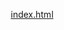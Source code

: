 [index.html](https://github.com/user-attachments/files/22758364/index.html)
<!DOCTYPE html>
<html lang="en">
<head>
    <meta charset="UTF-8">
    <meta name="viewport" content="width=device-width, initial-scale=1.0">
    <title>Justine - Digital Marketing Manager & Lead Generation Specialist</title>
    <style>
        * {
            margin: 0;
            padding: 0;
            box-sizing: border-box;
        }
        
        body {
            font-family: 'Inter', -apple-system, BlinkMacSystemFont, 'Segoe UI', sans-serif;
            line-height: 1.6;
            color: #2c3e50;
        }
        
        /* Hero Section */
        .hero {
            background: linear-gradient(135deg, #667eea 0%, #764ba2 100%);
            color: white;
            padding: 120px 20px 80px;
            text-align: center;
        }
        
        .hero h1 {
            font-size: 3em;
            margin-bottom: 20px;
            font-weight: 700;
        }
        
        .hero p {
            font-size: 1.3em;
            margin-bottom: 30px;
            max-width: 800px;
            margin-left: auto;
            margin-right: auto;
            opacity: 0.95;
        }
        
        .hero .cta-buttons {
            display: flex;
            gap: 20px;
            justify-content: center;
            flex-wrap: wrap;
        }
        
        .btn {
            padding: 15px 35px;
            border-radius: 8px;
            text-decoration: none;
            font-weight: 600;
            transition: transform 0.3s, box-shadow 0.3s;
            display: inline-block;
        }
        
        .btn-primary {
            background: white;
            color: #667eea;
        }
        
        .btn-secondary {
            background: transparent;
            color: white;
            border: 2px solid white;
        }
        
        .btn:hover {
            transform: translateY(-2px);
            box-shadow: 0 10px 25px rgba(0,0,0,0.2);
        }
        
        /* Stats Section */
        .stats {
            background: #f8f9fa;
            padding: 60px 20px;
            text-align: center;
        }
        
        .stats-grid {
            display: grid;
            grid-template-columns: repeat(auto-fit, minmax(200px, 1fr));
            gap: 40px;
            max-width: 1000px;
            margin: 0 auto;
        }
        
        .stat-item h3 {
            font-size: 2.5em;
            color: #667eea;
            margin-bottom: 10px;
        }
        
        .stat-item p {
            color: #6c757d;
            font-size: 1.1em;
        }
        
        /* About Section */
        .about {
            padding: 80px 20px;
            max-width: 1200px;
            margin: 0 auto;
        }
        
        .about h2 {
            font-size: 2.5em;
            margin-bottom: 30px;
            text-align: center;
            color: #2c3e50;
        }
        
        .about-content {
            max-width: 800px;
            margin: 0 auto;
            font-size: 1.1em;
            line-height: 1.8;
            color: #495057;
        }
        
        /* Services Section */
        .services {
            background: #f8f9fa;
            padding: 80px 20px;
        }
        
        .services h2 {
            font-size: 2.5em;
            margin-bottom: 50px;
            text-align: center;
            color: #2c3e50;
        }
        
        .services-grid {
            display: grid;
            grid-template-columns: repeat(auto-fit, minmax(300px, 1fr));
            gap: 30px;
            max-width: 1200px;
            margin: 0 auto;
        }
        
        .service-card {
            background: white;
            padding: 35px;
            border-radius: 12px;
            box-shadow: 0 5px 20px rgba(0,0,0,0.08);
            transition: transform 0.3s, box-shadow 0.3s;
        }
        
        .service-card:hover {
            transform: translateY(-5px);
            box-shadow: 0 10px 30px rgba(0,0,0,0.15);
        }
        
        .service-card h3 {
            font-size: 1.5em;
            margin-bottom: 15px;
            color: #667eea;
        }
        
        .service-card ul {
            list-style: none;
            padding-left: 0;
        }
        
        .service-card li {
            padding: 8px 0;
            padding-left: 25px;
            position: relative;
        }
        
        .service-card li:before {
            content: "✓";
            position: absolute;
            left: 0;
            color: #667eea;
            font-weight: bold;
        }
        
        /* Case Studies Section */
        .case-studies {
            padding: 80px 20px;
            max-width: 1200px;
            margin: 0 auto;
        }
        
        .case-studies h2 {
            font-size: 2.5em;
            margin-bottom: 50px;
            text-align: center;
            color: #2c3e50;
        }
        
        .case-study {
            background: white;
            border-radius: 12px;
            padding: 40px;
            margin-bottom: 40px;
            box-shadow: 0 5px 20px rgba(0,0,0,0.08);
        }
        
        .case-study h3 {
            font-size: 1.8em;
            color: #667eea;
            margin-bottom: 15px;
        }
        
        .case-study .company {
            color: #6c757d;
            font-size: 1.1em;
            margin-bottom: 20px;
        }
        
        .case-study .results {
            display: grid;
            grid-template-columns: repeat(auto-fit, minmax(200px, 1fr));
            gap: 20px;
            margin-top: 25px;
            padding-top: 25px;
            border-top: 2px solid #f8f9fa;
        }
        
        .result-item {
            text-align: center;
        }
        
        .result-item strong {
            display: block;
            font-size: 1.8em;
            color: #667eea;
            margin-bottom: 5px;
        }
        
        .result-item span {
            color: #6c757d;
        }
        
        /* Testimonials Section */
        .testimonials {
            background: linear-gradient(135deg, #667eea 0%, #764ba2 100%);
            color: white;
            padding: 80px 20px;
        }
        
        .testimonials h2 {
            font-size: 2.5em;
            margin-bottom: 50px;
            text-align: center;
        }
        
        .testimonials-grid {
            display: grid;
            grid-template-columns: repeat(auto-fit, minmax(300px, 1fr));
            gap: 30px;
            max-width: 1200px;
            margin: 0 auto;
        }
        
        .testimonial-card {
            background: rgba(255,255,255,0.15);
            backdrop-filter: blur(10px);
            padding: 30px;
            border-radius: 12px;
            border: 1px solid rgba(255,255,255,0.2);
        }
        
        .testimonial-card p {
            font-style: italic;
            margin-bottom: 20px;
            font-size: 1.05em;
            line-height: 1.7;
        }
        
        .testimonial-author {
            font-weight: 600;
            font-style: normal;
        }
        
        .testimonial-title {
            font-size: 0.9em;
            opacity: 0.9;
        }
        
        /* Pricing Section */
        .pricing {
            padding: 80px 20px;
            max-width: 1200px;
            margin: 0 auto;
        }
        
        .pricing h2 {
            font-size: 2.5em;
            margin-bottom: 50px;
            text-align: center;
            color: #2c3e50;
        }
        
        .pricing-grid {
            display: grid;
            grid-template-columns: repeat(auto-fit, minmax(300px, 1fr));
            gap: 30px;
        }
        
        .pricing-card {
            background: white;
            border: 2px solid #e9ecef;
            border-radius: 12px;
            padding: 40px;
            text-align: center;
            transition: border-color 0.3s, box-shadow 0.3s;
        }
        
        .pricing-card:hover {
            border-color: #667eea;
            box-shadow: 0 10px 30px rgba(102, 126, 234, 0.15);
        }
        
        .pricing-card h3 {
            font-size: 1.8em;
            margin-bottom: 20px;
            color: #2c3e50;
        }
        
        .price {
            font-size: 2.5em;
            color: #667eea;
            font-weight: 700;
            margin-bottom: 10px;
        }
        
        .price-note {
            color: #6c757d;
            margin-bottom: 30px;
        }
        
        .pricing-card ul {
            list-style: none;
            text-align: left;
            margin-bottom: 30px;
        }
        
        .pricing-card li {
            padding: 10px 0;
            padding-left: 30px;
            position: relative;
        }
        
        .pricing-card li:before {
            content: "✓";
            position: absolute;
            left: 0;
            color: #667eea;
            font-weight: bold;
            font-size: 1.2em;
        }
        
        /* CTA Section */
        .cta-section {
            background: #f8f9fa;
            padding: 80px 20px;
            text-align: center;
        }
        
        .cta-section h2 {
            font-size: 2.5em;
            margin-bottom: 20px;
            color: #2c3e50;
        }
        
        .cta-section p {
            font-size: 1.2em;
            margin-bottom: 30px;
            color: #6c757d;
            max-width: 600px;
            margin-left: auto;
            margin-right: auto;
        }
        
        /* Footer */
        footer {
            background: #2c3e50;
            color: white;
            padding: 40px 20px;
            text-align: center;
        }
        
        footer p {
            margin-bottom: 15px;
        }
        
        footer a {
            color: #667eea;
            text-decoration: none;
        }
        
        @media (max-width: 768px) {
            .hero h1 {
                font-size: 2em;
            }
            
            .hero p {
                font-size: 1.1em;
            }
            
            .stats-grid {
                grid-template-columns: 1fr 1fr;
            }
        }
    </style>
</head>
<body>

    <!-- Hero Section -->
    <section class="hero">
        <h1>Digital Marketing Manager & Lead Generation Specialist</h1>
        <p>I help B2B companies generate qualified leads, close high-value deals, and grow their online presence through proven digital marketing systems.</p>
        <div class="cta-buttons">
            <a href="#contact" class="btn btn-primary">Hire Me</a>
            <a href="#case-studies" class="btn btn-secondary">View My Work</a>
        </div>
    </section>

    <!-- Stats Section -->
    <section class="stats">
        <div class="stats-grid">
            <div class="stat-item">
                <h3>800+</h3>
                <p>Qualified Leads Generated</p>
            </div>
            <div class="stat-item">
                <h3>4+</h3>
                <p>Years Experience</p>
            </div>
            <div class="stat-item">
                <h3>30+</h3>
                <p>Sales Calls Booked</p>
            </div>
            <div class="stat-item">
                <h3>300K</h3>
                <p>Social Media Views</p>
            </div>
        </div>
    </section>

    <!-- About Section -->
    <section class="about">
        <h2>About Me</h2>
        <div class="about-content">
            <p>I'm Justine, a digital marketing manager and lead generation specialist with 4+ years of experience helping B2B companies grow through strategic online marketing.</p>
            
            <p>My expertise spans <strong>LinkedIn lead generation, social media management, paid advertising, e-commerce management, and content creation</strong>. I've worked with construction companies, service agencies, e-commerce brands, and local businesses—generating over 800 qualified leads, closing high-value deals, and creating viral content that drives real business results.</p>
            
            <p>What sets me apart: I don't just execute tactics—I build <strong>systems that deliver measurable outcomes</strong>. Whether it's generating 500+ leads through LinkedIn outreach, creating a viral video with 300K views, or managing complex marketing campaigns across multiple platforms, I focus on what actually moves the needle for your business.</p>
            
            <p><strong>Currently available for contract work</strong> (hourly or retainer-based) with companies that value results-driven marketing.</p>
        </div>
    </section>

    <!-- Services Section -->
    <section class="services">
        <h2>What I Do</h2>
        <div class="services-grid">
            <div class="service-card">
                <h3>Lead Generation</h3>
                <ul>
                    <li>LinkedIn outreach & prospecting</li>
                    <li>Sales Navigator lead mining</li>
                    <li>CRM & pipeline management</li>
                    <li>Qualified call booking</li>
                    <li>Follow-up sequences</li>
                </ul>
            </div>
            
            <div class="service-card">
                <h3>Social Media Management</h3>
                <ul>
                    <li>Content strategy & creation</li>
                    <li>Multi-platform management</li>
                    <li>Community engagement</li>
                    <li>Brand building & awareness</li>
                    <li>Viral content creation</li>
                </ul>
            </div>
            
            <div class="service-card">
                <h3>Paid Advertising</h3>
                <ul>
                    <li>Meta Ads (Facebook/Instagram)</li>
                    <li>Campaign strategy & setup</li>
                    <li>Ad creative design</li>
                    <li>Performance optimization</li>
                    <li>ROI tracking & reporting</li>
                </ul>
            </div>
            
            <div class="service-card">
                <h3>E-commerce Management</h3>
                <ul>
                    <li>Shopify store management</li>
                    <li>Product listing optimization</li>
                    <li>Sales funnel development</li>
                    <li>Email marketing campaigns</li>
                    <li>Conversion optimization</li>
                </ul>
            </div>
            
            <div class="service-card">
                <h3>Brand & Content Strategy</h3>
                <ul>
                    <li>Brand positioning & messaging</li>
                    <li>Content calendar planning</li>
                    <li>Graphic design & visuals</li>
                    <li>Video content creation</li>
                    <li>Copywriting & storytelling</li>
                </ul>
            </div>
            
            <div class="service-card">
                <h3>Client Relations & Growth</h3>
                <ul>
                    <li>Client onboarding & retention</li>
                    <li>Relationship management</li>
                    <li>Performance reporting</li>
                    <li>Strategic consultation</li>
                    <li>Growth planning & execution</li>
                </ul>
            </div>
        </div>
    </section>

    <!-- Case Studies Section -->
    <section id="case-studies" class="case-studies">
        <h2>Proven Results</h2>
        
        <div class="case-study">
            <h3>Social Concierge Agency - LinkedIn Lead Generation</h3>
            <p class="company">Startachat Social Concierge (Service Agency) | 12 Months</p>
            <p>Executed comprehensive LinkedIn outreach campaign targeting high-value clients for a social concierge agency. Managed lead generation, client relations, and brand positioning across digital platforms.</p>
            <div class="results">
                <div class="result-item">
                    <strong>500+</strong>
                    <span>Qualified Leads</span>
                </div>
                <div class="result-item">
                    <strong>20+</strong>
                    <span>Sales Calls Booked</span>
                </div>
                <div class="result-item">
                    <strong>10</strong>
                    <span>Clients Closed</span>
                </div>
                <div class="result-item">
                    <strong>3</strong>
                    <span>Personally Managed</span>
                </div>
            </div>
        </div>
        
        <div class="case-study">
            <h3>Construction Company - From Zero to Government Contracts</h3>
            <p class="company">Mana Civil (Civil Construction) | 12 Months</p>
            <p>Built LinkedIn presence from scratch for a civil construction company with zero online visibility. Implemented strategic outreach, content creation, and relationship-building systems that secured major projects including government contracts.</p>
            <div class="results">
                <div class="result-item">
                    <strong>300+</strong>
                    <span>Qualified Leads</span>
                </div>
                <div class="result-item">
                    <strong>500+</strong>
                    <span>Connections Built</span>
                </div>
                <div class="result-item">
                    <strong>1</strong>
                    <span>Gov't Contract</span>
                </div>
                <div class="result-item">
                    <strong>90 Days</strong>
                    <span>To First Results</span>
                </div>
            </div>
        </div>
        
        <div class="case-study">
            <h3>Cultural Clothing Brand - Viral Social Media Growth</h3>
            <p class="company">Local Cultural Clothing Manufacturer | 6 Months</p>
            <p>Built social media presence from ground up for a cultural clothing manufacturer. Created content strategy, designed visuals, and managed community engagement that led to viral growth and increased sales.</p>
            <div class="results">
                <div class="result-item">
                    <strong>300K</strong>
                    <span>Video Views</span>
                </div>
                <div class="result-item">
                    <strong>Bulk Orders</strong>
                    <span>Generated</span>
                </div>
                <div class="result-item">
                    <strong>1 Week</strong>
                    <span>To Go Viral</span>
                </div>
                <div class="result-item">
                    <strong>Sales Increased</strong>
                    <span>Measurably</span>
                </div>
            </div>
        </div>
        
        <div class="case-study">
            <h3>E-commerce Brand - Shopify & Meta Ads</h3>
            <p class="company">E-commerce Brand | 1 Month Project</p>
            <p>Managed Shopify store operations, launched Meta advertising campaigns, and built social media presence across multiple platforms for an e-commerce brand launching new products.</p>
            <div class="results">
                <div class="result-item">
                    <strong>Meta Ads</strong>
                    <span>Launched</span>
                </div>
                <div class="result-item">
                    <strong>Shopify</strong>
                    <span>Managed</span>
                </div>
                <div class="result-item">
                    <strong>Multi-Platform</strong>
                    <span>Social Media</span>
                </div>
                <div class="result-item">
                    <strong>30 Days</strong>
                    <span>Fast Execution</span>
                </div>
            </div>
        </div>
    </section>

    <!-- Testimonials Section -->
    <section class="testimonials">
        <h2>What Clients Say</h2>
        <div class="testimonials-grid">
            <div class="testimonial-card">
                <p>"Thank you so much for all your hard work and creativity, we are so grateful to have you on our team and I am really looking forward to being more involved again next year! We finally won a big project so 2025 is looking up!!"</p>
                <p class="testimonial-author">Louise Sullivan Forde</p>
                <p class="testimonial-title">Director, Mana Civil Pty Ltd</p>
            </div>
            
            <div class="testimonial-card">
                <p>"I was very pleased to see your work on the LinkedIn space. Your constant work there is beginning to bare fruit. You will be happy to know we are in talks with potential new clients due to your work there."</p>
                <p class="testimonial-author">Craig Norman</p>
                <p class="testimonial-title">Managing Director, Mana Civil Pty Ltd</p>
            </div>
            
            <div class="testimonial-card">
                <p>"Just spoke with them, they said it all looks good! WELL DONE! Thanks so much for a huge effort to get it across the line!"</p>
                <p class="testimonial-author">Louise Sullivan Forde</p>
                <p class="testimonial-title">Director, Mana Civil Pty Ltd</p>
            </div>
        </div>
    </section>

    <!-- Pricing Section -->
    <section class="pricing">
        <h2>Working Together</h2>
        <div class="pricing-grid">
            <div class="pricing-card">
                <h3>Hourly Rate</h3>
                <div class="price">$10/hr</div>
                <p class="price-note">Flexible hours, perfect for project-based work</p>
                <ul>
                    <li>Minimum 10 hours/week</li>
                    <li>Weekly time tracking</li>
                    <li>Flexible scheduling</li>
                    <li>Easy to scale up/down</li>
                    <li>Perfect for testing fit</li>
                </ul>
                <a href="#contact" class="btn btn-primary">Get Started</a>
            </div>
            
            <div class="pricing-card">
                <h3>Part-Time Retainer</h3>
                <div class="price">$800/mo</div>
                <p class="price-note">20 hours/week dedicated support</p>
                <ul>
                    <li>80 hours per month</li>
                    <li>Priority support</li>
                    <li>Weekly check-ins</li>
                    <li>Consistent availability</li>
                    <li>Monthly reporting</li>
                </ul>
                <a href="#contact" class="btn btn-primary">Get Started</a>
            </div>
            
            <div class="pricing-card">
                <h3>Full-Time Dedicated</h3>
                <div class="price">$1,500/mo</div>
                <p class="price-note">40 hours/week, your dedicated marketing manager</p>
                <ul>
                    <li>160 hours per month</li>
                    <li>Daily availability</li>
                    <li>Strategic planning included</li>
                    <li>Comprehensive reporting</li>
                    <li>Full marketing support</li>
                </ul>
                <a href="#contact" class="btn btn-primary">Get Started</a>
            </div>
        </div>
    </section>

    <!-- CTA Section -->
    <section id="contact" class="cta-section">
        <h2>Ready to Grow Your Business?</h2>
        <p>Let's discuss how I can help you generate more leads, close more deals, and build a stronger online presence.</p>
        <div class="cta-buttons">
            <a href="mailto:your.email@example.com" class="btn btn-primary">Email Me</a>
            <a href="https://linkedin.com/in/yourprofile" class="btn btn-secondary">Connect on LinkedIn</a>
        </div>
    </section>

    <!-- Footer -->
    <footer>
        <p><strong>Justine</strong> - Digital Marketing Manager & Lead Generation Specialist</p>
        <p>Available for contract work | Based in Philippines</p>
        <p><a href="mailto:your.email@example.com">your.email@example.com</a> | <a href="https://linkedin.com/in/yourprofile">LinkedIn</a></p>
        <p style="margin-top: 20px; font-size: 0.9em; opacity: 0.8;">&copy; 2025 All Rights Reserved</p>
    </footer>

</body>
</html>
